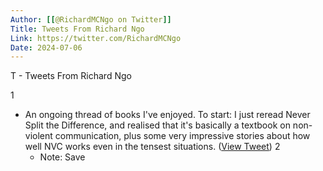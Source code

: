 ```yaml
---
Author: [[@RichardMCNgo on Twitter]]
Title: Tweets From Richard Ngo
Link: https://twitter.com/RichardMCNgo
Date: 2024-07-06
---
```

T - Tweets From Richard Ngo

1
- An ongoing thread of books I've enjoyed.
  To start: I just reread Never Split the Difference, and realised that it's basically a textbook on non-violent communication, plus some very impressive stories about how well NVC works even in the tensest situations. ([View Tweet](https://twitter.com/RichardMCNgo/status/1449937391704174592))
2
    - Note: Save
